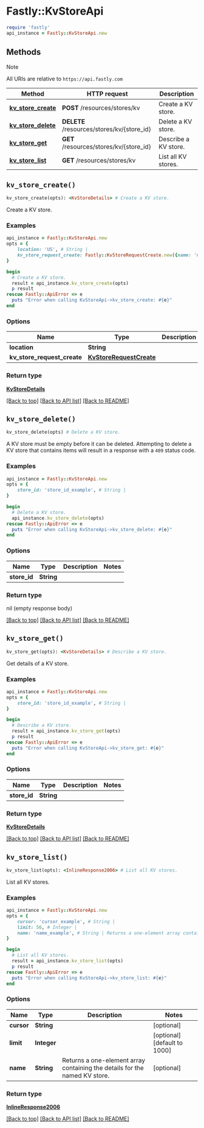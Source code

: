 # Fastly::KvStoreApi


```ruby
require 'fastly'
api_instance = Fastly::KvStoreApi.new
```

## Methods

> [!NOTE]
> All URIs are relative to `https://api.fastly.com`

Method | HTTP request | Description
------ | ------------ | -----------
[**kv_store_create**](KvStoreApi.md#kv_store_create) | **POST** /resources/stores/kv | Create a KV store.
[**kv_store_delete**](KvStoreApi.md#kv_store_delete) | **DELETE** /resources/stores/kv/{store_id} | Delete a KV store.
[**kv_store_get**](KvStoreApi.md#kv_store_get) | **GET** /resources/stores/kv/{store_id} | Describe a KV store.
[**kv_store_list**](KvStoreApi.md#kv_store_list) | **GET** /resources/stores/kv | List all KV stores.


## `kv_store_create()`

```ruby
kv_store_create(opts): <KvStoreDetails> # Create a KV store.
```

Create a KV store.

### Examples

```ruby
api_instance = Fastly::KvStoreApi.new
opts = {
    location: 'US', # String | 
    kv_store_request_create: Fastly::KvStoreRequestCreate.new({name: 'name_example'}), # KvStoreRequestCreate | 
}

begin
  # Create a KV store.
  result = api_instance.kv_store_create(opts)
  p result
rescue Fastly::ApiError => e
  puts "Error when calling KvStoreApi->kv_store_create: #{e}"
end
```

### Options

| Name | Type | Description | Notes |
| ---- | ---- | ----------- | ----- |
| **location** | **String** |  | [optional] |
| **kv_store_request_create** | [**KvStoreRequestCreate**](KvStoreRequestCreate.md) |  | [optional] |

### Return type

[**KvStoreDetails**](KvStoreDetails.md)

[[Back to top]](#) [[Back to API list]](../../README.md#endpoints)
[[Back to README]](../../README.md)
## `kv_store_delete()`

```ruby
kv_store_delete(opts) # Delete a KV store.
```

A KV store must be empty before it can be deleted. Attempting to delete a KV store that contains items will result in a response with a `409` status code.

### Examples

```ruby
api_instance = Fastly::KvStoreApi.new
opts = {
    store_id: 'store_id_example', # String | 
}

begin
  # Delete a KV store.
  api_instance.kv_store_delete(opts)
rescue Fastly::ApiError => e
  puts "Error when calling KvStoreApi->kv_store_delete: #{e}"
end
```

### Options

| Name | Type | Description | Notes |
| ---- | ---- | ----------- | ----- |
| **store_id** | **String** |  |  |

### Return type

nil (empty response body)

[[Back to top]](#) [[Back to API list]](../../README.md#endpoints)
[[Back to README]](../../README.md)
## `kv_store_get()`

```ruby
kv_store_get(opts): <KvStoreDetails> # Describe a KV store.
```

Get details of a KV store.

### Examples

```ruby
api_instance = Fastly::KvStoreApi.new
opts = {
    store_id: 'store_id_example', # String | 
}

begin
  # Describe a KV store.
  result = api_instance.kv_store_get(opts)
  p result
rescue Fastly::ApiError => e
  puts "Error when calling KvStoreApi->kv_store_get: #{e}"
end
```

### Options

| Name | Type | Description | Notes |
| ---- | ---- | ----------- | ----- |
| **store_id** | **String** |  |  |

### Return type

[**KvStoreDetails**](KvStoreDetails.md)

[[Back to top]](#) [[Back to API list]](../../README.md#endpoints)
[[Back to README]](../../README.md)
## `kv_store_list()`

```ruby
kv_store_list(opts): <InlineResponse2006> # List all KV stores.
```

List all KV stores.

### Examples

```ruby
api_instance = Fastly::KvStoreApi.new
opts = {
    cursor: 'cursor_example', # String | 
    limit: 56, # Integer | 
    name: 'name_example', # String | Returns a one-element array containing the details for the named KV store.
}

begin
  # List all KV stores.
  result = api_instance.kv_store_list(opts)
  p result
rescue Fastly::ApiError => e
  puts "Error when calling KvStoreApi->kv_store_list: #{e}"
end
```

### Options

| Name | Type | Description | Notes |
| ---- | ---- | ----------- | ----- |
| **cursor** | **String** |  | [optional] |
| **limit** | **Integer** |  | [optional][default to 1000] |
| **name** | **String** | Returns a one-element array containing the details for the named KV store. | [optional] |

### Return type

[**InlineResponse2006**](InlineResponse2006.md)

[[Back to top]](#) [[Back to API list]](../../README.md#endpoints)
[[Back to README]](../../README.md)
